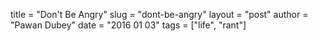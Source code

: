 title = "Don't Be Angry"
slug = "dont-be-angry"
layout = "post"
author = "Pawan Dubey"
date = "2016 01 03"
tags = ["life", "rant"]
#####

